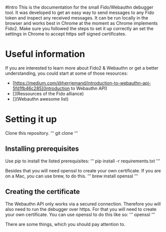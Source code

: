 #Intro
This is the documentation for the small Fido/Webauthn debugger tool. It was developed to get an easy way to send messages to any Fido token and inspect any received messages.
It can be run locally in the browser and works best in Chrome at the moment as Chrome implements Fido2. Make sure you followed the steps to set it up correctly an set the settings in Chrome to accept https self signed certificates.

# Useful information
If you are interested to learn more about Fido2 & Webauthn or get a better understanding, you could start at some of those resources:

- [https://medium.com/@herrjemand/introduction-to-webauthn-api-5fd1fb46c285](Introduction to Webauthn API)
- [](Ressources of the Fido alliance)
- [](Webauthn awesome list)

# Setting it up
Clone this repository.
‘‘‘
git clone
‘‘‘

## Installing prerequisites
Use pip to install the listed prerequisites:
‘‘‘
pip install -r requirements.txt
'''

Besides that you will need openssl to create your own certificate. If you are on a Mac, you can use brew, to do this.
‘‘‘
brew install openssl
‘‘‘

## Creating the certificate
The Webauthn API only works via a secured connection. Therefore you will also need to run the debugger over https. For that you will need to create your own certificate. You can use openssl to do this like so:
‘‘‘
openssl
‘‘‘

There are some things, which you should pay attention to.
